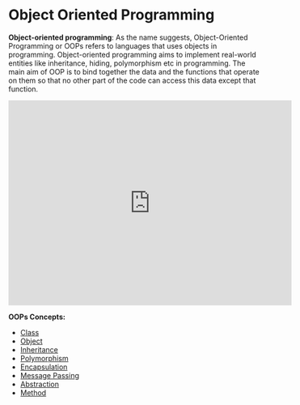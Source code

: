 # Object Oriented Programming

**Object-oriented programming**: As the name suggests, Object-Oriented Programming or OOPs refers to languages that uses objects in programming. Object-oriented programming aims to implement real-world entities like inheritance, hiding, polymorphism etc in programming. The main aim of OOP is to bind together the data and the functions that operate on them so that no other part of the code can access this data except that function.

<iframe width="560" height="405" src="https://www.youtube.com/embed/7GwptabrYyk" frameborder="0" allow="accelerometer; autoplay; encrypted-media; gyroscope; picture-in-picture" allowfullscreen></iframe>

**OOPs Concepts:**
-   [Class](oops/class.md)
-   [Object](oops/object.md)
-   [Inheritance](oops/inheritance.md)
-   [Polymorphism](oops/polymorphism.md)
-   [Encapsulation](oops/encapsulation.md)
-   [Message Passing](oops/messagepassing.md)
-   [Abstraction](https://www.geeksforgeeks.org/abstraction-in-java-2/)
-   [Method](https://www.geeksforgeeks.org/methods-in-java/)